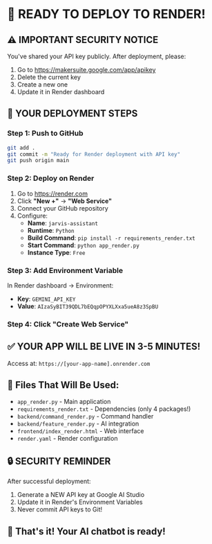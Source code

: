 # 🚨 READY TO DEPLOY TO RENDER!

## ⚠️ IMPORTANT SECURITY NOTICE
You've shared your API key publicly. After deployment, please:
1. Go to https://makersuite.google.com/app/apikey
2. Delete the current key
3. Create a new one
4. Update it in Render dashboard

## 🎯 YOUR DEPLOYMENT STEPS

### Step 1: Push to GitHub
```bash
git add .
git commit -m "Ready for Render deployment with API key"
git push origin main
```

### Step 2: Deploy on Render
1. Go to https://render.com
2. Click **"New +"** → **"Web Service"**
3. Connect your GitHub repository
4. Configure:
   - **Name**: `jarvis-assistant`
   - **Runtime**: `Python`
   - **Build Command**: `pip install -r requirements_render.txt`
   - **Start Command**: `python app_render.py`
   - **Instance Type**: `Free`

### Step 3: Add Environment Variable
In Render dashboard → Environment:
- **Key**: `GEMINI_API_KEY`
- **Value**: `AIzaSyBIT39QDL7bEQqpOPYXLXxa5ueA8z3SpBU`

### Step 4: Click "Create Web Service"

## ✅ YOUR APP WILL BE LIVE IN 3-5 MINUTES!

Access at: `https://[your-app-name].onrender.com`

## 📁 Files That Will Be Used:
- `app_render.py` - Main application
- `requirements_render.txt` - Dependencies (only 4 packages!)
- `backend/command_render.py` - Command handler
- `backend/feature_render.py` - AI integration
- `frontend/index_render.html` - Web interface
- `render.yaml` - Render configuration

## 🔒 SECURITY REMINDER
After successful deployment:
1. Generate a NEW API key at Google AI Studio
2. Update it in Render's Environment Variables
3. Never commit API keys to Git!

## 🎉 That's it! Your AI chatbot is ready!